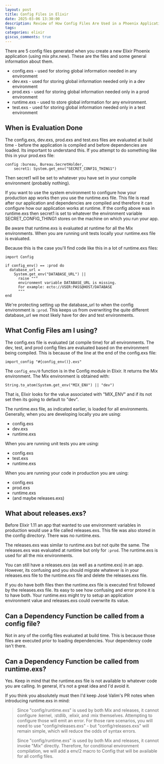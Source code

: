 ```yaml
---
layout: post
title: Config Files in Elixir
date: 2025-03-06 13:30:00
description: Review of How Config Files Are Used in a Phoenix Application
tags:
categories: elixir
giscus_comments: true
---
```


There are 5 config files generated when you create a new Elixir Phoenix application (using mix phx.new). These are the files and some general information about them.

- config.exs - used for storing global information needed in any environment
- dev.exs - used for storing global information needed only in a dev environment
- prod.exs - used for storing global information needed only in a prod environment
- runtime.exs - used to store global information for any environment.
- test.exs - used for storing global information needed only in a test environment

## When is Evaluation Done

The config.exs, dev.exs, prod.exs and test.exs files are evaluated at build time - before the application is compiled and before dependencies are loaded. Its important to understand this. If you attempt to do something like this in your prod.exs file:

```
config :bureau, Bureau.SecretHolder,
    secret1: System.get_env("SECRET_CONFIG_THING1")
```

Then secret1 will be set to whatever you have set in your compile environment (probably nothing).

If you want to use the system environment to configure how your production app works then you use the runtime.exs file. This file is read after our application and dependencies are compiled and therefore it can configure how our application works at runtime. If the config above was in runtime.exs then secret1 is set to whatever the environment variable SECRET_CONFIG_THING1 stores on the machine on which you run your app.

Be aware that runtime.exs is evaluated at runtime for all the Mix environments. When you are running unit tests locally your runtime.exs file is evaluated.

Because this is the case you'll find code like this in a lot of runtime.exs files:

```
import Config

if config_env() == :prod do
  database_url =
    System.get_env("DATABASE_URL") ||
      raise """
      environment variable DATABASE_URL is missing.
      For example: ecto://USER:PASS@HOST/DATABASE
      """
end
```

We're protecting setting up the database_url to when the config environment is `:prod`. This keeps us from overwriting the quite different database_url we most likely have for dev and test environments.

## What Config Files am I using?

The config.exs file is evaluated (at compile time) for all environments. The dev, test, and prod config files are evaluated based on the environment being compiled. This is because of the line at the end of the config.exs file:

```
import_config "#{config_env()}.exs"
```

The `config_env/0` function is in the Config module in Elixir. It returns the Mix environment. The Mix environment is obtained with:

```
String.to_atom(System.get_env("MIX_ENV") || "dev")
```

That is, Elixir looks for the value associated with "MIX_ENV" and if its not set then its going to default to "dev".

The runtime.exs file, as indicated earlier, is loaded for all environments. Generally, when you are developing locally you are using:

- config.exs
- dev.exs
- runtime.exs

When you are running unit tests you are using:

- config.exs
- test.exs
- runtime.exs

When you are running your code in production you are using:

- config.exs
- prod.exs
- runtime.exs
- (and maybe releases.exs)

## What about releases.exs?

Before Elixir 1.11 an app that wanted to use environment variables in production would use a file called releases.exs. This file was also stored in the config directory. There was no runtime.exs.

The releases.exs was similar to runtime.exs but not quite the same. The releases.exs was evaluated at runtime but only for `:prod`. The runtime.exs is used for all the mix environments.

You can still have a releases.exs (as well as a runtime.exs) in an app. However, its confusing and you should migrate whatever is in your releases.exs file to the runtime.exs file and delete the releases.exs file.

If you do have both files then the runtime.exs file is executed first followed by the releases.exs file. Its easy to see how confusing and error prone it is to have both. Your runtime.exs might try to setup an application environment value and releases.exs could overwrite its value.

## Can a Dependency Function be called from a config file?

Not in any of the config files evaluated at build time. This is because those files are executed prior to loading dependencies. Your dependency code isn't there.

## Can a Dependency Function be called from runtime.exs?

Yes. Keep in mind that the runtime.exs file is not available to whatever code you are calling. In general, it's not a great idea and I'd avoid it.

If you think you absolutely must then I'd keep José Valim's PR notes when introducing runtime.exs in mind:

> Since "config/runtime.exs" is used by both Mix and releases, it cannot
> configure :kernel, :stdlib, :elixir, and :mix themselves. Attempting to
> configure those will emit an error.
> For those rare scenarios, you will need to use
> "config/releases.exs" - but "config/releases.exs"
> will remain simple, which will reduce the odds
> of syntax errors.
>
> Since "config/runtime.exs" is used by both Mix
> and releases, it cannot invoke "Mix" directly.
> Therefore, for conditional environment compilation,
> we will add a env/2 macro to Config that will be
> available for all config files.
